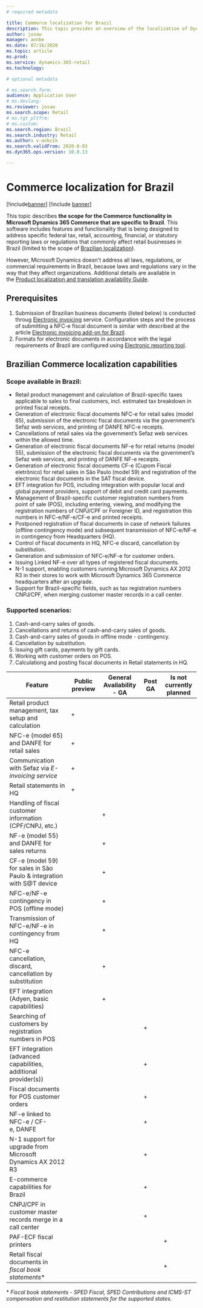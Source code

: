 ```yaml
---
# required metadata

title: Commerce localization for Brazil
description: This topic provides an overview of the localization of Dynamics 365 Commerce for Brazil.
author: josaw
manager: annbe
ms.date: 07/16/2020
ms.topic: article
ms.prod: 
ms.service: dynamics-365-retail
ms.technology: 

# optional metadata

# ms.search.form:
audience: Application User
# ms.devlang: 
ms.reviewer: josaw
ms.search.scope: Retail
# ms.tgt_pltfrm: 
# ms.custom: 
ms.search.region: Brazil
ms.search.industry: Retail
ms.author: v-ankvik
ms.search.validFrom: 2020-8-03
ms.dyn365.ops.version: 10.0.13

---
```

# Commerce localization for Brazil

[!include[banner](../includes/banner.md)]
[!include [banner](../includes/preview-banner.md)]

This topic describes **the scope for the Commerce functionality in Microsoft Dynamics 365 Commerce that are specific to Brazil**. This software includes features and functionality that is being designed to address specific federal tax, retail, accounting, financial, or statutory reporting laws or regulations that commonly affect retail businesses in Brazil (limited to the scope of [Brazilian localization](../../financials/localizations/latam-bra-scope.md#brazilian-localization-strategy)).

However, Microsoft Dynamics doesn't address all laws, regulations, or commercial requirements in Brazil, because laws and regulations vary in the way that they affect organizations. Additional details are available in the [Product localization and translation availability Guide](https://aka.ms/dynamics_365_international_availability_deck).

## Prerequisites
1. Submission of Brazilian business documents (listed below) is conducted throug [Electronic invoicing](e-invoicing-get-started.md) service. Configuration steps and the process of submitting a NFC-e fiscal document is similar with described at the article [Electronic invoicing add-on for Brazil](../../financials/localizations/e-invoicing-bra-get-started.md).
2. Formats for electronic documents in accordance with the legal requirements of Brazil are configured using [Electronic reporting tool](general-electronic-reporting.md).

## Brazilian Commerce localization capabilities

### Scope available in Brazil:
- Retail product management and calculation of Brazil-specific taxes applicable to sales to final customers, incl. estimated tax breakdown in printed fiscal receipts.
- Generation of electronic fiscal documents NFC-e for retail sales (model 65), submission of the electronic fiscal documents via the government’s Sefaz web services, and printing of DANFE NFC-e receipts.
- Cancellations of retail sales via the government’s Sefaz web services within the allowed time.
- Generation of electronic fiscal documents NF-e for retail returns (model 55), submission of the electronic fiscal documents via the government’s Sefaz web services, and printing of DANFE NF-e receipts.
- Generation of electronic fiscal documents CF-e (Cupom Fiscal eletrônico) for retail sales in São Paulo (model 59) and registration of the electronic fiscal documents in the SAT fiscal device. 
- EFT integration for POS, including integration with popular local and global payment providers, support of debit and credit card payments.
- Management of Brazil-specific customer registration numbers from point of sale (POS), including entering, viewing, and modifying the registration numbers of CNPJ/CPF or Foreigner ID, and registration this numbers in NFC-e/NF-e/CF-e and printed receipts. 
- Postponed registration of fiscal documents in case of network failures (offline contingency mode) and subsequent transmission of NFC-e/NF-e in contingency from Headquarters (HQ).
- Control of fiscal documents in HQ, NFC-e discard, cancellation by substitution.
- Generation and submission of NFC-e/NF-e for customer orders.
- Issuing Linked NF-e over all types of registered fiscal documents.
- N-1 support, enabling customers running Microsoft Dynamics AX 2012 R3 in their stores to work with Microsoft Dynamics 365 Commerce headquarters after an upgrade.
- Support for Brazil-specific fields, such as tax registration numbers CNPJ/CPF, when merging customer master records in a call center.

### Supported scenarios:
1. Cash-and-carry sales of goods.
2. Cancellations and returns of cash-and-carry sales of goods.
3. Cash-and-carry sales of goods in offline mode - contingency.
4. Cancellation by substitution.
5. Issuing gift cards, payments by gift cards.
6. Working with customer orders on POS.
7. Calculationg and posting fiscal documents in Retail statements in HQ.

	
| Feature                                                              | Public preview | General Availability - GA | Post GA | Is not currently planned |
|----------------------------------------------------------------------|----------------|---------------------------|---------|--------------------------|
| Retail product management, tax setup and calculation                 |       +        |                           |         |                          |
| NFC-e (model 65) and DANFE for retail sales                          |       +        |                           |         |                          |
| Communication with Sefaz via *E-invoicing service*                   |       +        |                           |         |                          |
| Retail statements in HQ                                              |       +        |                           |         |                          |
| Handling of fiscal customer information (CPF/CNPJ, etc.)             |                | +                         |         |                          |
| NF-e (model 55) and DANFE for sales returns                          |                | +                         |         |                          |
| CF-e (model 59) for sales in São Paulo & integration with S@T device |                | +                         |         |                          |
| NFC-e/NF-e contingency in POS (offline mode)                         |                | +                         |         |                          |
| Transmission of NFC-e/NF-e in contingency from HQ                    |                | +                         |         |                          |
| NFC-e cancellation, discard, cancellation by substitution            |                | +                         |         |                          |
| EFT integration (Adyen, basic capabilities)                          |                | +                         |         |                          |
| Searching of customers by registration numbers in POS                |                |                           | +       |                          |
| EFT integration (advanced capabilities, additional provider(s))      |                |                           | +       |                          |
| Fiscal documents for POS customer orders                             |                |                           | +       |                          |
| NF-e linked to NFC-e / CF-e, DANFE                                   |                |                           | +       |                          |
| N-1 support for upgrade from Microsoft Dynamics AX 2012 R3           |                |                           | +       |                          |
| E-commerce capabilities for Brazil                                   |                |                           | +       |                          |
| CNPJ/CPF in customer master records merge in a call center           |                |                           | +       |                          |
| PAF-ECF fiscal printers                                              |                |                           |         | +                        |
| Retail fiscal documents in *fiscal book statements**                 |                |                           |         | +                        |
    
\* *Fiscal book statements - SPED Fiscal, SPED Contributions and ICMS-ST compensation and restitution statements for the supported states.*
